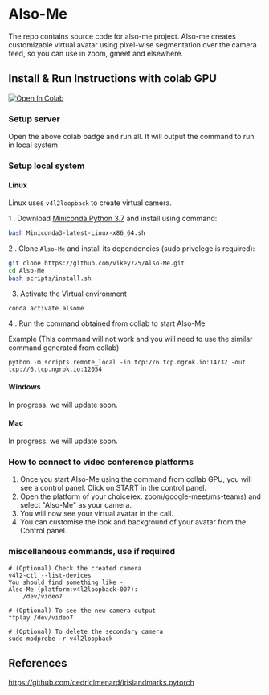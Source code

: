 # Also-Me

The repo contains source code for also-me project. Also-me creates customizable virtual avatar using pixel-wise segmentation over the camera feed, so you can use in zoom, gmeet and elsewhere. 

## Install & Run Instructions with colab GPU
[![Open In Colab](https://colab.research.google.com/assets/colab-badge.svg)](https://colab.research.google.com/github/vikey725/2d-mimic/blob/main/Also_Me_collab_server.ipynb)

### Setup server
Open the above colab badge and run all. It will output the command to run in local system

### Setup local system
#### Linux
Linux uses `v4l2loopback` to create virtual camera.

1 . Download [Miniconda Python 3.7](https://docs.conda.io/en/latest/miniconda.html#linux-installers) and install using command:
```bash
bash Miniconda3-latest-Linux-x86_64.sh
```
2 .  Clone `Also-Me` and install its dependencies (sudo privelege is required):
```bash
git clone https://github.com/vikey725/Also-Me.git
cd Also-Me
bash scripts/install.sh
```

3. Activate the Virtual environment
```
conda activate alsome
```

4 . Run the command obtained from collab to start Also-Me

Example (This command will not work and you will need to use the similar command generated from collab)
```
python -m scripts.remote_local -in tcp://6.tcp.ngrok.io:14732 -out tcp://6.tcp.ngrok.io:12054
```

#### Windows

In progress. we will update soon.

#### Mac

In progress. we will update soon.


### How to connect to video conference platforms

1. Once you start Also-Me using the command from collab GPU, you will see a control panel. Click on START in the control panel.
2. Open the platform of your choice(ex. zoom/google-meet/ms-teams) and select "Also-Me" as your camera.
3. You will now see your virtual avatar in the call.
4. You can customise the look and background of your avatar from the Control panel.

<!-- ## How to Use
```
# For using with Local GPU
1. cd 2d-mimic
2. python -m scripts.run_demo -bg 1

# For using with local CPU (would be very slow)
1. Change line 25 in /2d-mimic/configs/model_config.py to -> cfg.MODEL.DEVICE = 'cpu'
2. cd 2d-mimic
3. python -m scripts.run_demo -bg 1
``` -->

<!-- ### How to use (with remote GPU in google colab)

```
1. Open the code in colab using above colab badge
2. Run all cells in colab and the command to run in local system will be ouput there.
3. cd 2d-mimic
4. use the copied command from colab (ex: python -m scripts.run_demo -bg 1 -rs 1 -rsip tcp://6.tcp.ngrok.io:18106)
``` -->

### miscellaneous commands, use if required
```
# (Optional) Check the created camera
v4l2-ctl --list-devices 
You should find something like - 
Also-Me (platform:v4l2loopback-007):
    /dev/video7

# (Optional) To see the new camera output
ffplay /dev/video7

# (Optional) To delete the secondary camera
sudo modprobe -r v4l2loopback
```

## References
https://github.com/cedriclmenard/irislandmarks.pytorch

